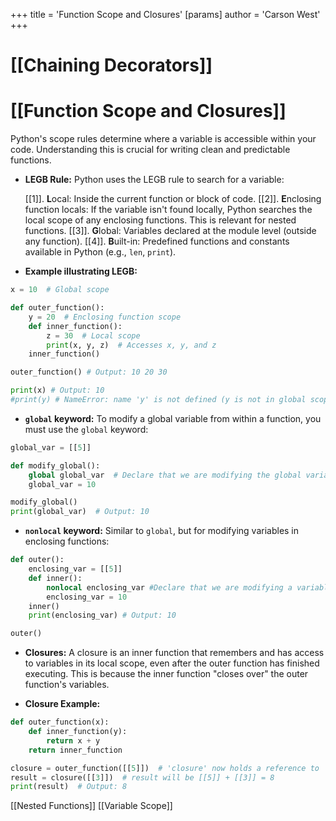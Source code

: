 +++
 title = 'Function Scope and Closures'
[params]
	author = 'Carson West'
+++
# [[Chaining Decorators]]
# [[Function Scope and Closures]] 
Python's scope rules determine where a variable is accessible within your code.  Understanding this is crucial for writing clean and predictable functions.

* **LEGB Rule:** Python uses the LEGB rule to search for a variable:

    [[1]]. **L**ocal: Inside the current function or block of code.
    [[2]]. **E**nclosing function locals: If the variable isn't found locally, Python searches the local scope of any enclosing functions. This is relevant for nested functions.
    [[3]]. **G**lobal: Variables declared at the module level (outside any function).
    [[4]]. **B**uilt-in: Predefined functions and constants available in Python (e.g., `len`, `print`).


* **Example illustrating LEGB:**

```python
x = 10  # Global scope

def outer_function():
    y = 20  # Enclosing function scope
    def inner_function():
        z = 30  # Local scope
        print(x, y, z)  # Accesses x, y, and z
    inner_function()

outer_function() # Output: 10 20 30

print(x) # Output: 10
#print(y) # NameError: name 'y' is not defined (y is not in global scope)
```


* **`global` keyword:** To modify a global variable from within a function, you must use the `global` keyword:

```python
global_var = [[5]]

def modify_global():
    global global_var  # Declare that we are modifying the global variable
    global_var = 10

modify_global()
print(global_var)  # Output: 10
```


* **`nonlocal` keyword:**  Similar to `global`, but for modifying variables in enclosing functions:

```python
def outer():
    enclosing_var = [[5]]
    def inner():
        nonlocal enclosing_var #Declare that we are modifying a variable in the enclosing scope
        enclosing_var = 10
    inner()
    print(enclosing_var) # Output: 10

outer()
```

* **Closures:** A closure is an inner function that remembers and has access to variables in its local scope, even after the outer function has finished executing.  This is because the inner function "closes over" the outer function's variables.


* **Closure Example:**

```python
def outer_function(x):
    def inner_function(y):
        return x + y
    return inner_function

closure = outer_function([[5]])  # 'closure' now holds a reference to 'inner_function' with x=[[5]]
result = closure([[3]])  # result will be [[5]] + [[3]] = 8
print(result)  # Output: 8
```


[[Nested Functions]]
[[Variable Scope]]

